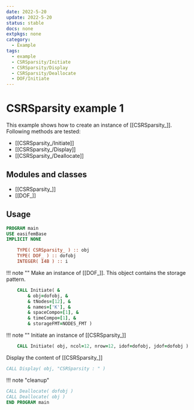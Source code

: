 ```yaml
---
date: 2022-5-20
update: 2022-5-20
status: stable
docs: none
extpkgs: none
category:
  - Example
tags:
  - example
  - CSRSparsity/Initiate
  - CSRSparsity/Display
  - CSRSparsity/Deallocate
  - DOF/Initiate
---
```


# CSRSparsity example 1

This example shows how to create an instance of [[CSRSparsity_]]. Following methods are tested:

- [[CSRSparsity_/Initiate]]
- [[CSRSparsity_/Display]]
- [[CSRSparsity_/Deallocate]]

## Modules and classes

- [[CSRSparsity_]]
- [[DOF_]]

## Usage

```fortran
PROGRAM main
USE easifemBase
IMPLICIT NONE
```

```fortran
    TYPE( CSRSparsity_ ) :: obj
    TYPE( DOF_ ) :: dofobj
    INTEGER( I4B ) :: i
```

!!! note ""
    Make an instance of [[DOF_]]. This object contains the storage pattern.

```fortran
    CALL Initiate( &
        & obj=dofobj, &
        & tNodes=[12], &
        & names=['K'], &
        & spaceCompo=[1], &
        & timeCompo=[1], &
        & storageFMT=NODES_FMT )
```

!!! note ""
    Initiate an instance of [[CSRSparsity_]]

```fortran
    CALL Initiate( obj, ncol=12, nrow=12, idof=dofobj, jdof=dofobj )
```

Display the content of [[CSRSparsity_]]

```fortran
CALL Display( obj, "CSRSparsity : " )
```

!!! note "cleanup"

```fortran
CALL Deallocate( dofobj )
CALL Deallocate( obj )
END PROGRAM main
```
